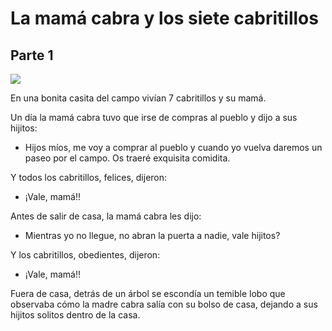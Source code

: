# La mamá cabra y los siete cabritillos
## Parte 1

![](https://static.guiainfantil.com/media/25567/cabraG.jpg)

En una bonita casita del campo vivían 7 cabritillos y su mamá.

Un día la mamá cabra tuvo que irse de compras al pueblo y dijo a sus hijitos:

- Hijos míos, me voy a comprar al pueblo y cuando yo vuelva daremos un paseo por el campo. Os traeré exquisita comidita. 

Y todos los cabritillos, felices, dijeron:

- ¡Vale, mamá!!

Antes de salir de casa, la mamá cabra les dijo:

- Mientras yo no llegue, no abran la puerta a nadie, vale hijitos?

Y los cabritillos, obedientes, dijeron:

- ¡Vale, mamá!!

Fuera de casa, detrás de un árbol se escondía un temible lobo que observaba cómo la madre cabra salía con su bolso de casa, 
dejando a sus hijitos solitos dentro de la casa.
